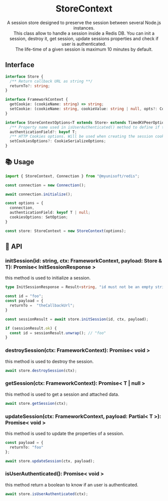 <h1 align="center">
  StoreContext
</h1>

<p align="center">
  A session store designed to preserve the session between several Node.js instances. <br/>
  This class allow to handle a session inside a Redis DB. You can init a session, destroy it, get session, update sessions properties and check if user is authenticated. <br/>
  The life-time of a given session is maximum 10 minutes by default.
</p>

## Interface

```ts
interface Store {
  /** Return callback URL as string **/
  returnTo?: string;
}

interface FrameworkContext {
  getCookie: (cookieName: string) => string;
  setCookie: (cookieName: string, cookieValue: string | null, opts?: CookieSerializeOptions) => void
}

interface StoreContextOptions<T extends Store> extends TimedKVPeerOptions<T> {
  /** Property name used in isUserAuthenticated() method to define if the user is authenticated or not **/
  authenticationField?: keyof T;
  /** HTTP Cookies options. Will be used when creating the session cookie. **/
  setCookiesOptions?: CookieSerializeOptions;
}
```

## 📚 Usage

```ts
import { StoreContext, Connection } from "@myunisoft/redis";

const connection = new Connection();

await connection.initialize();

const options = {
  connection,
  authenticationField: keyof T | null;
  cookiesOptions: SetOption;
}

const store: StoreContext = new StoreContext(options);
```

## 📜 API

### initSession(id: string, ctx: FrameworkContext, payload: Store & T): Promise< InitSessionResponse >

this method is used to initialize a session.

```ts
type InitSessionResponse = Result<string, "id must not be an empty string">;

const id = "foo";
const payload = {
  returnTo =  "theCallbackUrl";
}

const sessionResult = await store.initSession(id, ctx, payload);

if (sessionResult.ok) {
  const id = sessionResult.unwrap(); // "foo"
}
```

### destroySession(ctx: FrameworkContext): Promise< void >

this method is used to destroy the session.

```ts
await store.destroySession(ctx);
```

### getSession(ctx: FrameworkContext): Promise< T | null >

this method is used to get a session and attached data.

```ts
await store.getSession(ctx);
```

### updateSession(ctx: FrameworkContext, payload: Partial< T >): Promise< void >

this method is used to update the properties of a session.

```ts
const payload = {
  returnTo: "foo"
};

await store.updateSession(ctx, payload);
```

### isUserAuthenticated(): Promise< void >

this method return a boolean to know if an user is authenticated.

```ts
await store.isUserAuthenticated(ctx);
```
